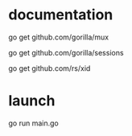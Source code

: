# documentation

go get github.com/gorilla/mux

go get github.com/gorilla/sessions

go get github.com/rs/xid

# launch

go run main.go


